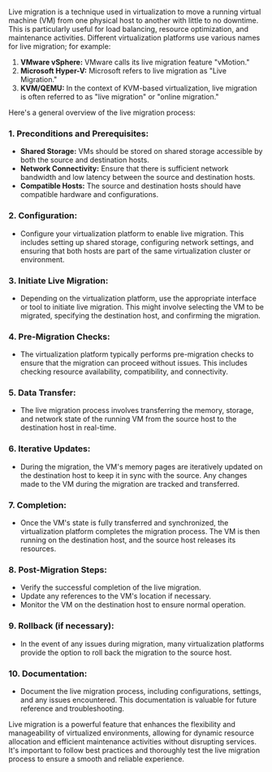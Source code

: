 Live migration is a technique used in virtualization to move a running virtual machine (VM) from one physical host to another with little to no downtime. This is particularly useful for load balancing, resource optimization, and maintenance activities. Different virtualization platforms use various names for live migration; for example:

1. **VMware vSphere:** VMware calls its live migration feature "vMotion."
2. **Microsoft Hyper-V:** Microsoft refers to live migration as "Live Migration."
3. **KVM/QEMU:** In the context of KVM-based virtualization, live migration is often referred to as "live migration" or "online migration."

Here's a general overview of the live migration process:

### 1. **Preconditions and Prerequisites:**
   - **Shared Storage:** VMs should be stored on shared storage accessible by both the source and destination hosts.
   - **Network Connectivity:** Ensure that there is sufficient network bandwidth and low latency between the source and destination hosts.
   - **Compatible Hosts:** The source and destination hosts should have compatible hardware and configurations.

### 2. **Configuration:**
   - Configure your virtualization platform to enable live migration. This includes setting up shared storage, configuring network settings, and ensuring that both hosts are part of the same virtualization cluster or environment.

### 3. **Initiate Live Migration:**
   - Depending on the virtualization platform, use the appropriate interface or tool to initiate live migration. This might involve selecting the VM to be migrated, specifying the destination host, and confirming the migration.

### 4. **Pre-Migration Checks:**
   - The virtualization platform typically performs pre-migration checks to ensure that the migration can proceed without issues. This includes checking resource availability, compatibility, and connectivity.

### 5. **Data Transfer:**
   - The live migration process involves transferring the memory, storage, and network state of the running VM from the source host to the destination host in real-time.

### 6. **Iterative Updates:**
   - During the migration, the VM's memory pages are iteratively updated on the destination host to keep it in sync with the source. Any changes made to the VM during the migration are tracked and transferred.

### 7. **Completion:**
   - Once the VM's state is fully transferred and synchronized, the virtualization platform completes the migration process. The VM is then running on the destination host, and the source host releases its resources.

### 8. **Post-Migration Steps:**
   - Verify the successful completion of the live migration.
   - Update any references to the VM's location if necessary.
   - Monitor the VM on the destination host to ensure normal operation.

### 9. **Rollback (if necessary):**
   - In the event of any issues during migration, many virtualization platforms provide the option to roll back the migration to the source host.

### 10. **Documentation:**
   - Document the live migration process, including configurations, settings, and any issues encountered. This documentation is valuable for future reference and troubleshooting.

Live migration is a powerful feature that enhances the flexibility and manageability of virtualized environments, allowing for dynamic resource allocation and efficient maintenance activities without disrupting services. It's important to follow best practices and thoroughly test the live migration process to ensure a smooth and reliable experience.
